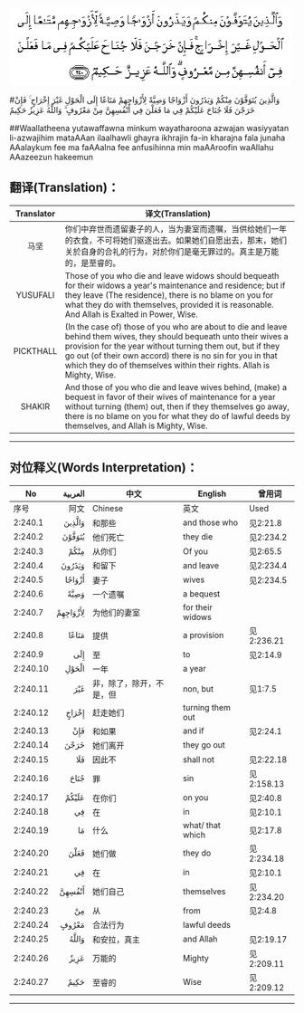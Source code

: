 ![002:240](images/002_240.gif)

#وَالَّذِينَ يُتَوَفَّوْنَ مِنْكُمْ وَيَذَرُونَ أَزْوَاجًا وَصِيَّةً لِأَزْوَاجِهِمْ مَتَاعًا إِلَى الْحَوْلِ غَيْرَ إِخْرَاجٍ ۚ فَإِنْ خَرَجْنَ فَلَا جُنَاحَ عَلَيْكُمْ فِي مَا فَعَلْنَ فِي أَنْفُسِهِنَّ مِنْ مَعْرُوفٍ ۗ وَاللَّهُ عَزِيزٌ حَكِيمٌ 

##Waallatheena yutawaffawna minkum wayatharoona azwajan wasiyyatan li-azwajihim mataAAan ilaalhawli ghayra ikhrajin fa-in kharajna fala junaha AAalaykum fee ma faAAalna fee anfusihinna min maAAroofin waAllahu AAazeezun hakeemun 

## 翻译(Translation)：

| Translator | 译文(Translation)                                            |
| :--------: | ------------------------------------------------------------ |
|    马坚    | 你们中弃世而遗留妻子的人，当为妻室而遗嘱，当供给她们一年的衣食，不可将她们驱逐出去。如果她们自愿出去，那末，她们关於自身的合礼的行为，对於你们是毫无罪过的。真主是万能的，是至睿的。 |
|  YUSUFALI  | Those of you who die and leave widows should bequeath for their widows a year's maintenance and residence; but if they leave (The residence), there is no blame on you for what they do with themselves, provided it is reasonable. And Allah is Exalted in Power, Wise. |
| PICKTHALL  | (In the case of) those of you who are about to die and leave behind them wives, they should bequeath unto their wives a provision for the year without turning them out, but if they go out (of their own accord) there is no sin for you in that which they do of themselves within their rights. Allah is Mighty, Wise. |
|   SHAKIR   | And those of you who die and leave wives behind, (make) a bequest in favor of their wives of maintenance for a year without turning (them) out, then if they themselves go away, there is no blame on you for what they do of lawful deeds by themselves, and Allah is Mighty, Wise. |

---

## 对位释义(Words Interpretation)：

| No   | العربية | 中文    | English | 曾用词 |
| ---- | ------: | ------- | ------- | ------ |
| 序号 |    阿文 | Chinese | 英文    | Used   |
| 2:240.1  | وَالَّذِينَ   | 和那些                   | and those who    | 见2:21.8   |
| 2:240.2  | يُتَوَفَّوْنَ   | 他们死亡                 | they die         | 见2:234.2  |
| 2:240.3  | مِنْكُمْ     | 从你们                   | Of you           | 见2:65.5   |
| 2:240.4  | وَيَذَرُونَ   | 和留下                   | and leave        | 见2:234.4  |
| 2:240.5  | أَزْوَاجًا   | 妻子                     | wives            | 见2:234.5  |
| 2:240.6  | وَصِيَّةً     | 一个遗嘱                 | a bequest        |            |
| 2:240.7  | لِأَزْوَاجِهِمْ | 为他们的妻室             | for their widows |            |
| 2:240.8  | مَتَاعًا    | 提供                     | a provision      | 见2:236.21 |
| 2:240.9  | إِلَى      | 至                       | to               | 见2:14.9   |
| 2:240.10 | الْحَوْلِ    | 一年                     | a year           |            |
| 2:240.11 | غَيْرَ      | 非，除了，除开，不是，但 | non, but         | 见1:7.5    |
| 2:240.12 | إِخْرَاجٍ    | 赶走她们                 | turning them out |            |
| 2:240.13 | فَإِنْ      | 和如果                   | and if           | 见2:24.1   |
| 2:240.14 | خَرَجْنَ     | 她们离开                 | they go out      |            |
| 2:240.15 | فَلَا      | 因此不                   | shall not        | 见2:22.18  |
| 2:240.16 | جُنَاحَ     | 罪                       | sin              | 见2:158.13 |
| 2:240.17 | عَلَيْكُمْ    | 在你们                   | on you           | 见2:40.8   |
| 2:240.18 | فِي       | 在                       | in               | 见2:10.1   |
| 2:240.19 | مَا       | 什么                     | what/ that which | 见2:17.8   |
| 2:240.20 | فَعَلْنَ     | 她们做                   | they do          | 见2:234.18 |
| 2:240.21 | فِي       | 在                       | in               | 见2:10.1   |
| 2:240.22 | أَنْفُسِهِنَّ   | 她们自己                 | themselves       | 见2:234.20 |
| 2:240.23 | مِنْ       | 从                       | from             | 见2:4.8    |
| 2:240.24 | مَعْرُوفٍ    | 合法行为                 | lawful deeds     |            |
| 2:240.25 | وَاللَّهُ    | 和安拉，真主             | and Allah        | 见2:19.17  |
| 2:240.26 | عَزِيزٌ     | 万能的                   | Mighty           | 见2:209.11 |
| 2:240.27 | حَكِيمٌ     | 至睿的                   | Wise             | 见2:209.12 |

---
